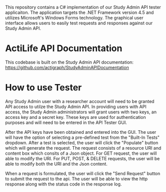 This repository contains a C# implementation of our Study Admin API tester applicaiton. The application targets the .NET
Framework version 4.5 and utilizes Microsoft's Windows Forms technology. The graphical user interface allows users to easily
test requests and responses against our Study Admin API. 

ActiLife API Documentation
==========================
This codebase is built on the Study Admin API documentation: https://github.com/actigraph/StudyAdminAPIDocumentation


How to use Tester
==========================
Any Study Admin user with a researcher account will need to be granted API access to utilze the Study Admin API. In providing users with API
access, the Study Admin administrators will grant users with two keys, an access key and a secret key. These keys are used for authentication 
purposes and will need to be entered in the API Tester GUI.

After the API keys have been obtained and entered into the GUI. The user will have the option of selecting a pre-defined test from 
the "Built-In Tests" dropdown. After a test is selected, the user will click the "Populate" button which will generate the request.
The request consists of a resource URI and content box which consits of a Json object. For GET request, the user will able to modify
the URI. For PUT, POST, & DELETE requests, the user will be able to modify both the URI and the Json content. 

When a request is formulated, the user will click the "Send Request" button to submit the request to the api. The user
will be able to view the http response along with the status code in the response log.





